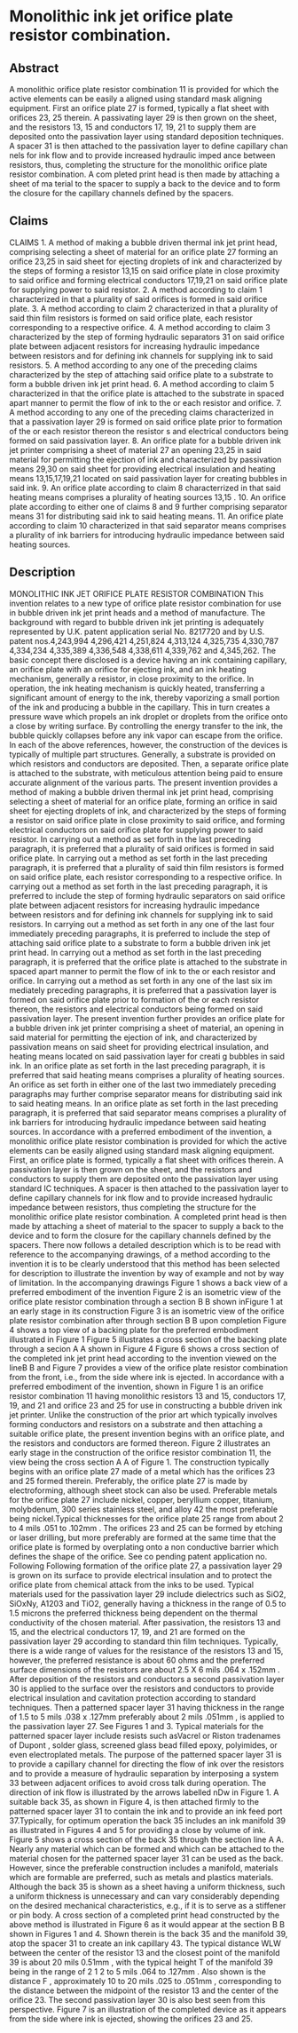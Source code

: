 # Monolithic ink jet orifice plate resistor combination.

## Abstract
A monolithic orifice plate resistor combination 11 is provided for which the active elements can be easily a aligned using standard mask aligning equipment. First an orifice plate 27 is formed, typically a flat sheet with orifices 23, 25 therein. A passivating layer 29 is then grown on the sheet, and the resistors 13, 15 and conductors 17, 19, 21 to supply them are deposited onto the passivation layer using standard deposition techniques. A spacer 31 is then attached to the passivation layer to define capillary chan nels for ink flow and to provide increased hydraulic imped ance between resistors, thus, completing the structure for the monolithic orifice plate resistor combination. A com pleted print head is then made by attaching a sheet of ma terial to the spacer to supply a back to the device and to form the closure for the capillary channels defined by the spacers.

## Claims
CLAIMS 1. A method of making a bubble driven thermal ink jet print head, comprising selecting a sheet of material for an orifice plate 27 forming an orifice 23,25 in said sheet for ejecting droplets of ink and characterized by the steps of forming a resistor 13,15 on said orifice plate in close proximity to said orifice and forming electrical conductors 17,19,21 on said orifice plate for supplying power to said resistor. 2. A method according to claim 1 characterized in that a plurality of said orifices is formed in said orifice plate. 3. A method according to claim 2 characterized in that a plurality of said thin film resistors is formed on said orifice plate, each resistor corresponding to a respective orifice. 4. A method according to claim 3 characterized by the step of forming hydraulic separators 31 on said orifice plate between adjacent resistors for increasing hydraulic impedance between resistors and for defining ink channels for supplying ink to said resistors. 5. A method according to any one of the preceding claims characterized by the step of attaching said orifice plate to a substrate to form a bubble driven ink jet print head. 6. A method according to claim 5 characterized in that the orifice plate is attached to the substrate in spaced apart manner to permit the flow of ink to the or each resistor and orifice. 7. A method according to any one of the preceding claims characterized in that a passivation layer 29 is formed on said orifice plate prior to formation of the or each resistor thereon the resistor s and electrical conductors being formed on said passivation layer. 8. An orifice plate for a bubble driven ink jet printer comprising a sheet of material 27 an opening 23,25 in said material for permitting the ejection of ink and characterized by passivation means 29,30 on said sheet for providing electrical insulation and heating means 13,15,17,19,21 located on said passivation layer for creating bubbles in said ink. 9. An orifice plate according to claim 8 characterrized in that said heating means comprises a plurality of heating sources 13,15 . 10. An orifice plate according to either one of claims 8 and 9 further comprising separator means 31 for distributing said ink to said heating means. 11. An orifice plate according to claim 10 characterized in that said separator means comprises a plurality of ink barriers for introducing hydraulic impedance between said heating sources.

## Description
MONOLITHIC INK JET ORIFICE PLATE RESISTOR COMBINATION This invention relates to a new type of orifice plate resistor combination for use in bubble driven ink jet print heads and a method of manufacture. The background with regard to bubble driven ink jet printing is adequately represented by U.K. patent application serial No. 8217720 and by U.S. patent nos.4,243,994 4,296,421 4,251,824 4,313,124 4,325,735 4,330,787 4,334,234 4,335,389 4,336,548 4,338,611 4,339,762 and 4,345,262. The basic concept there disclosed is a device having an ink containing capillary, an orifice plate with an orifice for ejecting ink, and an ink heating mechanism, generally a resistor, in close proximity to the orifice. In operation, the ink heating mechanism is quickly heated, transferring a significant amount of energy to the ink, thereby vaporizing a small portion of the ink and producing a bubble in the capillary. This in turn creates a pressure wave which propels an ink droplet or droplets from the orifice onto a close by writing surface. By controlling the energy transfer to the ink, the bubble quickly collapses before any ink vapor can escape from the orifice. In each of the above references, however, the construction of the devices is typically of multiple part structures. Generally, a substrate is provided on which resistors and conductors are deposited. Then, a separate orifice plate is attached to the substrate, with meticulous attention being paid to ensure accurate alignment of the various parts. The present invention provides a method of making a bubble driven thermal ink jet print head, comprising selecting a sheet of material for an orifice plate, forming an orifice in said sheet for ejecting droplets of ink, and characterized by the steps of forming a resistor on said orifice plate in close proximity to said orifice, and forming electrical conductors on said orifice plate for supplying power to said resistor. In carrying out a method as set forth in the last preceding paragraph, it is preferred that a plurality of said orifices is formed in said orifice plate. In carrying out a method as set forth in the last preceding paragraph, it is preferred that a plurality of said thin film resistors is formed on said orifice plate, each resistor corresponding to a respective orifice. In carrying out a method as set forth in the last preceding paragraph, it is preferred to include the step of forming hydraulic separators on said orifice plate between adjacent resistors for increasing hydraulic impedance between resistors and for defining ink channels for supplying ink to said resistors. In carrying out a method as set forth in any one of the last four immediately preceding paragraphs, it is preferred to include the step of attaching said orifice plate to a substrate to form a bubble driven ink jet print head. In carrying out a method as set forth in the last preceding paragraph, it is preferred that the orifice plate is attached to the substrate in spaced apart manner to permit the flow of ink to the or each resistor and orifice. In carrying out a method as set forth in any one of the last six im mediately preceding paragraphs, it is preferred that a passivation layer is formed on said orifice plate prior to formation of the or each resistor thereon, the resistors and electrical conductors being formed on said passivation layer. The present invention further provides an orifice plate for a bubble driven ink jet printer comprising a sheet of material, an opening in said material for permitting the ejection of ink, and characterized by passivation means on said sheet for providing electrical insulation, and heating means located on said passivation layer for creati g bubbles in said ink. In an orifice plate as set forth in the last preceding paragraph, it is preferred that said heating means comprises a plurality of heating sources. An orifice as set forth in either one of the last two immediately preceding paragraphs may further comprise separator means for distributing said ink to said heating means. In an orifice plate as set forth in the last preceding paragraph, it is preferred that said separator means comprises a plurality of ink barriers for introducing hydraulic impedance between said heating sources. In accordance with a preferred embodiment of the invention, a monolithic orifice plate resistor combination is provided for which the active elements can be easily aligned using standard mask aligning equipment. First, an orifice plate is formed, typically a flat sheet with orifices therein. A passivation layer is then grown on the sheet, and the resistors and conductors to supply them are deposited onto the passivation layer using standard IC techniques. A spacer is then attached to the passivation layer to define capillary channels for ink flow and to provide increased hydraulic impedance between resistors, thus completing the structure for the monolithic orifice plate resistor combination. A completed print head is then made by attaching a sheet of material to the spacer to supply a back to the device and to form the closure for the capillary channels defined by the spacers. There now follows a detailed description which is to be read with reference to the accompanying drawings, of a method according to the invention it is to be clearly understood that this method has been selected for description to illustrate the invention by way of example and not by way of limitation. In the accompanying drawings Figure 1 shows a back view of a preferred embodiment of the invention Figure 2 is an isometric view of the orifice plate resistor combination through a section B B shown inFigure 1 at an early stage in its construction Figure 3 is an isometric view of the orifice plate resistor combination after through section B B upon completion Figure 4 shows a top view of a backing plate for the preferred embodiment illustrated in Figure 1 Figure 5 illustrates a cross section of the backing plate through a secion A A shown in Figure 4 Figure 6 shows a cross section of the completed ink jet print head according to the invention viewed on the lineB B and Figure 7 provides a view of the orifice plate resistor combination from the front, i.e., from the side where ink is ejected. In accordance with a preferred embodiment of the invention, shown in Figure 1 is an orifice resistor combination 11 having monolithic resistors 13 and 15, conductors 17, 19, and 21 and orifice 23 and 25 for use in constructing a bubble driven ink jet printer. Unlike the construction of the prior art which typically involves forming conductors and resistors on a substrate and then attaching a suitable orifice plate, the present invention begins with an orifice plate, and the resistors and conductors are formed thereon. Figure 2 illustrates an early stage in the construction of the orifice resistor combination 11, the view being the cross section A A of Figure 1. The construction typically begins with an orifice plate 27 made of a metal which has the orifices 23 and 25 formed therein. Preferably, the orifice plate 27 is made by electroforming, although sheet stock can also be used. Preferable metals for the orifice plate 27 include nickel, copper, beryllium copper, titanium, molybdenum, 300 series stainless steel, and alloy 42 the most preferable being nickel.Typical thicknesses for the orifice plate 25 range from about 2 to 4 mils .051 to .102mm . The orifices 23 and 25 can be formed by etching or laser drilling, but more preferably are formed at the same time that the orifice plate is formed by overplating onto a non conductive barrier which defines the shape of the orifice. See co pending patent application no. Following Following formation of the orifice plate 27, a passivation layer 29 is grown on its surface to provide electrical insulation and to protect the orifice plate from chemical attack from the inks to be used. Typical materials used for the passivation layer 29 include dielectrics such as SiO2, SiOxNy, A1203 and TiO2, generally having a thickness in the range of 0.5 to 1.5 microns the preferred thickness being dependent on the thermal conductivity of the chosen material. After passivation, the resistors 13 and 15, and the electrical conductors 17, 19, and 21 are formed on the passivation layer 29 according to standard thin film techniques. Typically, there is a wide range of values for the resistance of the resistors 13 and 15, however, the preferred resistance is about 60 ohms and the preferred surface dimensions of the resistors are about 2.5 X 6 mils .064 x .152mm . After deposition of the resistors and conductors a second passivation layer 30 is applied to the surface over the resistors and conductors to provide electrical insulation and cavitation protection according to standard techniques. Then a patterned spacer layer 31 having thickness in the range of 1.5 to 5 mils .038 x .127mm preferably about 2 mils .051mm , is applied to the passivation layer 27. See Figures 1 and 3. Typical materials for the patterned spacer layer include resists such asVacrel or Riston tradenames of Dupont , solder glass, screened glass bead filled epoxy, polyimides, or even electroplated metals. The purpose of the patterned spacer layer 31 is to provide a capillary channel for directing the flow of ink over the resistors and to provide a measure of hydraulic separation by interposing a system 33 between adjacent orifices to avoid cross talk during operation. The direction of ink flow is illustrated by the arrows labelled nDw in Figure 1. A suitable back 35, as shown in Figure 4, is then attached firmly to the patterned spacer layer 31 to contain the ink and to provide an ink feed port 37.Typically, for optimum operation the back 35 includes an ink manifold 39 as illustrated in Figures 4 and 5 for providing a close by volume of ink. Figure 5 shows a cross section of the back 35 through the section line A A. Nearly any material which can be formed and which can be attached to the material chosen for the patterned spacer layer 31 can be used as the back. However, since the preferable construction includes a manifold, materials which are formable are preferred, such as metals and plastics materials. Although the back 35 is shown as a sheet having a uniform thickness, such a uniform thickness is unnecessary and can vary considerably depending on the desired mechanical characteristics, e.g., if it is to serve as a stiffener or pin body. A cross section of a completed print head constructed by the above method is illustrated in Figure 6 as it would appear at the section B B shown in Figures 1 and 4. Shown therein is the back 35 and the manifold 39, atop the spacer 31 to create an ink capillary 43. The typical distance WLW between the center of the resistor 13 and the closest point of the manifold 39 is about 20 mils 0.51mm , with the typical height T of the manifold 39 being in the range of 2 1 2 to 5 mils .064 to .127mm . Also shown is the distance F , approximately 10 to 20 mils .025 to .051mm , corresponding to the distance between the midpoint of the resistor 13 and the center of the orifice 23. The second passivation layer 30 is also best seen from this perspective. Figure 7 is an illustration of the completed device as it appears from the side where ink is ejected, showing the orifices 23 and 25.